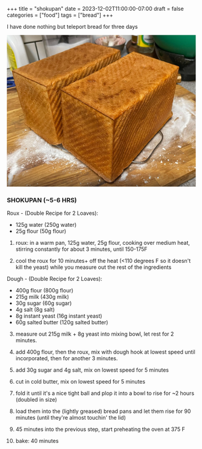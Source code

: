 +++
title = "shokupan"
date = 2023-12-02T11:00:00-07:00
draft = false
categories = ["food"]
tags = ["bread"]
+++

I have done nothing but teleport bread for three days

![](./shokupan.png)

### SHOKUPAN (~5-6 HRS)

Roux - (Double Recipe for 2 Loaves):
* 125g water (250g water)
* 25g flour (50g flour)

1. roux: in a warm pan, 125g water, 25g flour, cooking over medium heat, stirring constantly for about 3 minutes, until 150-175F

2. cool the roux for 10 minutes+ off the heat (<110 degrees F so it doesn't kill the yeast) while you measure out the rest of the ingredients

Dough - (Double Recipe for 2 Loaves):
* 400g flour (800g flour)
* 215g milk (430g milk)
* 30g sugar (60g sugar)
* 4g salt (8g salt)
* 8g instant yeast (16g instant yeast)
* 60g salted butter (120g salted butter)

3. measure out 215g milk + 8g yeast into mixing bowl, let rest for 2 minutes.

4. add 400g flour, then the roux, mix with dough hook at lowest speed until incorporated, then for another 3 minutes.

5. add 30g sugar and 4g salt, mix on lowest speed for 5 minutes
6. cut in cold butter, mix on lowest speed for 5 minutes

7. fold it until it's a nice tight ball and plop it into a bowl to rise for ~2 hours (doubled in size)

8. load them into the (lightly greased) bread pans and let them rise for 90 minutes (until they're almost touchin' the lid)

9. 45 minutes into the previous step, start preheating the oven at 375 F

10. bake: 40 minutes